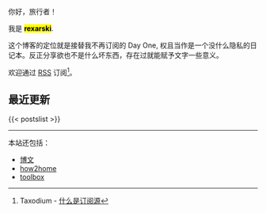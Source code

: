你好，旅行者！

我是 <b><mark>rexarski</mark></b>.

这个博客的定位就是接替我不再订阅的 Day One, 权且当作是一个没什么隐私的日记本。反正分享欲也不是什么坏东西，存在过就能赋予文字一些意义。

欢迎通过 [RSS](http://localhost:1313/index.xml) 订阅[^1]。

[^1]: Taxodium - [什么是订阅源](https://taxodium.ink/about-feeds.html)

## 最近更新

{{< postslist >}}

***

本站还包括：

- [博文](./posts/)
- [how2home](./how2home/)
- [toolbox](./toolbox/)
